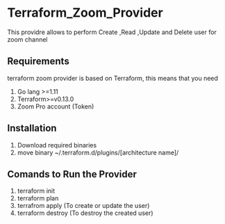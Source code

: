 # Terraform_Zoom_Provider

This providre allows to perform Create ,Read ,Update and Delete user for zoom channel

## Requirements

terraform zoom provider is based on Terraform, this means that you need

1. Go lang >=1.11 <br>
2. Terraform>=v0.13.0 <br/>
3. Zoom Pro account (Token)

## Installation

1. Download required binaries<br>
2. move binary ~/.terraform.d/plugins/[architecture name]/

## Comands to Run the Provider

1. terraform init <br/>
2. terraform plan <br>
3. terrafrom apply (To create or update the user)<br>
4. terraform destroy (To destroy the created user)<br>